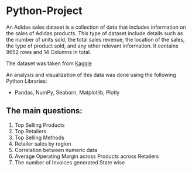 # Python-Project


An Adidas sales dataset is a collection of data that includes information on the sales of Adidas products. This type of dataset include details such as the number of units sold, the total sales revenue, the location of the sales, the type of product sold, and any other relevant information.
It contains 9652 rows and 14 Columns in total.

The dataset was taken from [Kaggle](https://www.kaggle.com)


An analysis and visualization of this data was done using the following Python Libraries: 
- Pandas, NumPy, Seaborn, Matplotlib, Plotly


## The main questions:

1. Top Selling Products
2. Top Retailers
3. Top Selling Methods
4. Retailer sales by region
5. Correlation between numeric data
6. Average Operating Margin across Products across Retailers
7. The number of Invoices generated State wise

